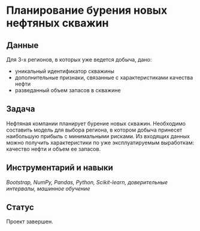 # Планирование бурения новых нефтяных скважин

## Данные

Для 3-х регионов, в которых уже ведется добыча, дано:
- уникальный идентификатор скважины
- дополнительные признаки, связанные с характеристиками качества нефти
- разведанный объем запасов в скважине

## Задача

Нефтяная компании планирует бурение новых скважин. Необходимо составить модель для выбора региона, в котором добыча принесет наибольшую прибыль с минимальными рисками. Из входящих данных можно получить характеристики по уже эксплуатируемым выработкам: качество нефти и объем ее запасов.

## Инструментарий и навыки

*Bootstrap, NumPy, Pandas, Python, Scikit-learn, доверительные интервалы, машинное обучение*

## Статус

Проект завершен.